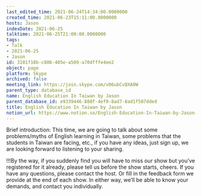 ```yaml
---
last_edited_time: 2021-06-24T14:34:00.0000000
created_time: 2021-06-23T15:11:00.0000000
hosts: Jason
indexDate: 2021-06-25
talktime: 2021-06-25T21:00:00.0000000
tags:
- Talk
- 2021-06-25
- Jason
id: 3101f10b-c806-405e-a509-a70dfffe4ee2
object: page
platform: Skype
archived: false
meeting_link: https://join.skype.com/v06ubCvQXA0W
parent_type: database_id
name: English Education In Taiwan by Jason
parent_database_id: e9339446-880f-4ef0-8ad7-8ad1f507dded
title: English Education In Taiwan by Jason
notion_url: https://www.notion.so/English-Education-In-Taiwan-by-Jason-3101f10bc806405ea509a70dfffe4ee2
---
```




Brief introduction: This time, we are going to talk about some problems/myths of English learning in Taiwan, some problems that the students in Taiwan are facing, etc., if you have any ideas, just sign up, we are looking forward to listening to your sharing.

!!!By the way, if you suddenly find you will have to miss our show but you’ve registered for it already, please tell us before the show starts, cheers.
If you have any questions, please contact the host. Or fill in the feedback form we provide at the end of each show. In either way, we’ll be able to know your demands, and contact you individually.

